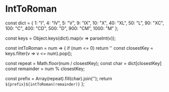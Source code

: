 # IntToRoman

const dict = {
  1: "I",
  4: "IV",
  5: "V",
  9: "IX",
  10: "X",
  40: "XL",
  50: "L",
  90: "XC",
  100: "C",
  400: "CD",
  500: "D",
  900: "CM",
  1000: "M"
};

const keys = Object.keys(dict).map(v => parseInt(v));

const intToRoman = num => {
  if (num <= 0) return ''
  const closestKey = keys.filter(v => v <= num).pop();

  const repeat = Math.floor(num / closestKey);
  const char = dict[closestKey]
  const remainder = num % closestKey;

  const prefix = Array(repeat).fill(char).join('');
  return `${prefix}${intToRoman(remainder)}`
};
